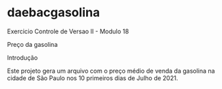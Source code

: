 # daebacgasolina

Exercicio Controle de Versao II - Modulo 18

Preço da gasolina

Introdução

Este projeto gera um arquivo com o preço médio de venda da gasolina na cidade de São Paulo nos 10 primeiros dias de Julho de 2021.
